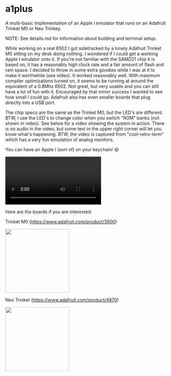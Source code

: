 # a1plus
A multi-basic implementation of an Apple I emulator that runs  on an Adafruit Trinket M0 or Neo Trinkey.

NOTE: See details.md for information about building and terminal setup.

While working on a real 6502 I got sidetracked by a lonely Adafruit Trinket M0 sitting on my desk doing nothing. I wondered if I could get a working Apple I emulator onto it. If you're not familiar with the SAMD21 chip it is based on, it has a reasonably high clock rate and a fair amount of flash and ram space. I decided to throw in some extra goodies while I was at it to make it worthwhile (see video). It worked reasonably well. With maximum compiler optimizations turned on, it seems to be running at around the equivalent of a 0.8Mhz 6502. Not great, but very usable and you can still have a lot of fun with it. Encouraged by that minor success I wanted to see how small I could go. Adafruit also has even smaller boards that plug directly into a USB port.

The chip specs are the same as the Trinket M0, but the LED's are different. BTW, I use the LED's to change color when you switch "ROM" banks (not shown in video). See below for a video showing the system in action. There is no audio in the video, but some text in the upper right corner will let you know what's happening. BTW, the video is captured from "cool-retro-term" which has a very fun simulation of analog monitors.

You can have an Apple I (sort of) on your keychain! :smiley:

![](https://user-images.githubusercontent.com/7751235/120817139-4b602580-c506-11eb-929c-2dcdd13d38c4.mp4)

Here are the boards if you are interested:

Trinket M0 (https://www.adafruit.com/product/3500)

<img src="https://cdn-shop.adafruit.com/1200x900/3500-00.jpg" width=200>

Neo Trinket (https://www.adafruit.com/product/4870)

<img src="https://cdn-shop.adafruit.com/970x728/4870-03.jpg" width=200>
